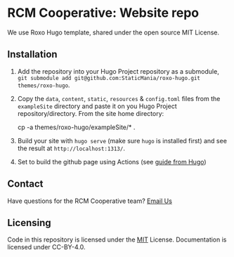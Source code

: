 # RCM Cooperative: Website repo

We use Roxo Hugo template, shared under the open source MIT License.

## Installation

1. Add the repository into your Hugo Project repository as a submodule, `git submodule add git@github.com:StaticMania/roxo-hugo.git themes/roxo-hugo`.
2. Copy the `data`, `content`, `static`, `resources` & `config.toml` files from the `exampleSite` directory and paste it on you Hugo Project repository/directory. From the site home directory:

    cp -a themes/roxo-hugo/exampleSite/* .

3. Build your site with `hugo serve` (make sure `hugo` is installed first) and see the result at `http://localhost:1313/`.
4. Set to build the github page using Actions (see [guide from Hugo](https://gohugo.io/hosting-and-deployment/hosting-on-github/))

## Contact

Have questions for the RCM Cooperative team? [Email Us](mailto:info@rcmcooperative.com)

## Licensing

Code in this repository is licensed under the [MIT](https://github.com/StaticMania/roxo-hugo/blob/master/LICENSE) License. Documentation is licensed under CC-BY-4.0.

